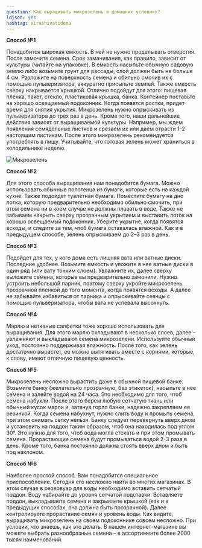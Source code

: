 ```yaml
---
question: Как выращивать микрозелень в домашних условиях?
ldjson: yes 
hashtag: virashivatidoma
---
```

**Способ №1** 

Понадобится широкая емкость. В ней не нужно проделывать отверстия. После замочите семена. Срок замачивания, как правило, зависит от культуры (читайте на упаковке). В емкость насыпьте обычную садовую землю либо возьмите грунт для рассады, слой должен быть не больше 4 см. Разложите на поверхность семена и обильно смочив их с помощью пульверизатора, аккуратно присыпьте землей. Также емкость сверху накрывается крышкой. Отлично подойдут для этого: пищевая пленка, пакет, стекло, пластиковая крышка, банка.  Контейнер поставьте на хорошо освещаемый подоконник. Когда появятся ростки, придет время для снятия укрытия. Микрозелень нужно опрыскивать из пульверизатора до трех раз в день. Кроме того, наши дальнейшие действия зависят от выращиваемой культуры. Например, мы ждем появления семядольных листков и срезаем их или даем отрасти 1-2 настоящим листикам. После этого микрозелень рекомендуется употреблять в пищу. Учитывайте, что готовая зелень может храниться в холодильнике неделю. 

![Микрозелень](https://mikrozelenfaq.ru/assets/images/mikrozelen_01.jpg)

**Способ №2**

Для этого способа выращивания нам понадобится бумага. Можно использовать обычные полотенца из бумаги, которые есть на каждой кухне. Также подойдет туалетная бумага. Поместите бумагу на дно лотка, которую предварительно необходимо обильно смочить, при этом семена ни в коем случае не должны плавать в воде. Также не забываем накрыть сверху прозрачным укрытием и выставить лоток на хорошо освещаемый подоконник. Уберите укрытие, когда появятся всходы, и следите за тем, чтоб бумага оставалась влажной. Как и в предыдущем способе, зелень опрыскиваем до 2–3 раз в день.  

**Способ №3**

Подойдет для тех, у кого дома есть лишняя вата или ватные диски. Последние удобнее. Возьмите емкость и уложите в нее ватные диски в один ряд (или вату тонким слоем). Увлажните их, далее сверху выложите семена, которые вы предварительно замочили. Нужно устроить небольшой парник, поэтому сверху укройте микрозелень прозрачной пленкой до того момента, когда появятся всходы. А далее не забывайте избавиться от парника и опрыскивайте сеянцы с помощью пульверизатора, чтобы вата не успевала высохнуть. 

**Способ №4** 

Марлю и нетканые салфетки тоже хорошо использовать для выращивания. Для этого марлю складывают в несколько слоев, далее – увлажняют и выкладывают семена микрозелени. Используйте обычный уход, постоянно поддерживая влажность. После того, как зелень достаточно вырастет, ее можно вытягивать вместе с корнями, которые, к слову, имеют отличную пищевую ценность. 

**Способ №5** 

Микрозелень несложно вырастить даже в обычной пищевой банке. Возьмите банку (желательно прозрачную, без этикеток), насыпьте в нее семена и залейте водой на 24 часа. Это необходимо для того, чтоб семена набухли. После этого берем любую сетчатую ткань или обычный кусок марли и, затянув горло банки, надежно закрепляем ее резинкой. Когда семена набухнут, нужно слить воду и промыть семена, при этом снимать сетку нельзя. Банку следует перевернуть вверх дном и установить на поддон таким образом, чтоб она находилась под углом 30°. Это нужно для того, чтоб вода могла стекать и при этом промывать семена. Прорастающие семена будут промываться водой 2-3 раза в день. Кроме того, банка постоянно должна стоять вверх дном и быть под наклоном.  

**Способ №6**

Наиболее простой способ. Вам понадобится специальное приспособление. Сегодня его несложно найти во многих магазинах. В этом случае в резервуар для воды необходимо вставить сетчатый поддон. Воду набирайте до уровня сетчатой подставки. Вставляете поддон, выкладываете семена и закрываете крышкой (как и в предыдущих способах, она должна быть прозрачной). Далее контролируете прорастание семян и уровень воды.  Как видите, выращивать микрозелень на своем подоконнике совсем несложно. При условии, что знаешь, как это делать. В нашем интернет-магазине вы можете выбрать разнообразные семена – в ассортименте более 2000 тысяч наименований.   